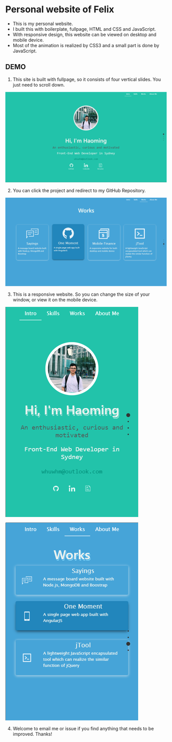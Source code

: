 # Personal website of Felix

- This is my personal website.
- I built this with boilerplate, fullpage, HTML and CSS and JavaScript.
- With responsive design, this website can be viewed on desktop and mobile device.
- Most of the animation is realized by CSS3 and a small part is done by JavaScript.

## DEMO

1. This site is built with fullpage, so it consists of four vertical slides. You just need to scroll down.

![first page](https://github.com/felixyonex/felixyonex.github.io/blob/master/img/demo01.png)


2. You can click the project and redirect to my GitHub Repository.

![third page](https://github.com/felixyonex/felixyonex.github.io/blob/master/img/demo02.png)


3. This is a responsive website. So you can change the size of your window, or view it on the mobile device.

![fist page on mobile](https://github.com/felixyonex/felixyonex.github.io/blob/master/img/demo03.png)

![third page on mobile](https://github.com/felixyonex/felixyonex.github.io/blob/master/img/demo04.png)

4. Welcome to email me or issue if you find anything that needs to be improved. Thanks!